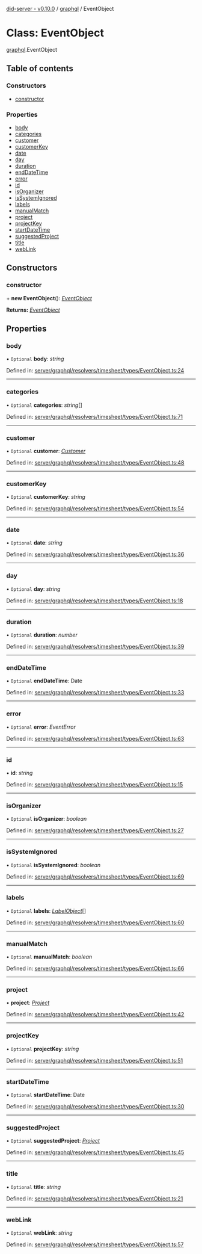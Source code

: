 [did-server - v0.10.0](../README.md) / [graphql](../modules/graphql.md) / EventObject

# Class: EventObject

[graphql](../modules/graphql.md).EventObject

## Table of contents

### Constructors

- [constructor](graphql.eventobject.md#constructor)

### Properties

- [body](graphql.eventobject.md#body)
- [categories](graphql.eventobject.md#categories)
- [customer](graphql.eventobject.md#customer)
- [customerKey](graphql.eventobject.md#customerkey)
- [date](graphql.eventobject.md#date)
- [day](graphql.eventobject.md#day)
- [duration](graphql.eventobject.md#duration)
- [endDateTime](graphql.eventobject.md#enddatetime)
- [error](graphql.eventobject.md#error)
- [id](graphql.eventobject.md#id)
- [isOrganizer](graphql.eventobject.md#isorganizer)
- [isSystemIgnored](graphql.eventobject.md#issystemignored)
- [labels](graphql.eventobject.md#labels)
- [manualMatch](graphql.eventobject.md#manualmatch)
- [project](graphql.eventobject.md#project)
- [projectKey](graphql.eventobject.md#projectkey)
- [startDateTime](graphql.eventobject.md#startdatetime)
- [suggestedProject](graphql.eventobject.md#suggestedproject)
- [title](graphql.eventobject.md#title)
- [webLink](graphql.eventobject.md#weblink)

## Constructors

### constructor

\+ **new EventObject**(): [*EventObject*](graphql.eventobject.md)

**Returns:** [*EventObject*](graphql.eventobject.md)

## Properties

### body

• `Optional` **body**: *string*

Defined in: [server/graphql/resolvers/timesheet/types/EventObject.ts:24](https://github.com/Puzzlepart/did/blob/dev/server/graphql/resolvers/timesheet/types/EventObject.ts#L24)

___

### categories

• `Optional` **categories**: *string*[]

Defined in: [server/graphql/resolvers/timesheet/types/EventObject.ts:71](https://github.com/Puzzlepart/did/blob/dev/server/graphql/resolvers/timesheet/types/EventObject.ts#L71)

___

### customer

• `Optional` **customer**: [*Customer*](graphql.customer.md)

Defined in: [server/graphql/resolvers/timesheet/types/EventObject.ts:48](https://github.com/Puzzlepart/did/blob/dev/server/graphql/resolvers/timesheet/types/EventObject.ts#L48)

___

### customerKey

• `Optional` **customerKey**: *string*

Defined in: [server/graphql/resolvers/timesheet/types/EventObject.ts:54](https://github.com/Puzzlepart/did/blob/dev/server/graphql/resolvers/timesheet/types/EventObject.ts#L54)

___

### date

• `Optional` **date**: *string*

Defined in: [server/graphql/resolvers/timesheet/types/EventObject.ts:36](https://github.com/Puzzlepart/did/blob/dev/server/graphql/resolvers/timesheet/types/EventObject.ts#L36)

___

### day

• `Optional` **day**: *string*

Defined in: [server/graphql/resolvers/timesheet/types/EventObject.ts:18](https://github.com/Puzzlepart/did/blob/dev/server/graphql/resolvers/timesheet/types/EventObject.ts#L18)

___

### duration

• `Optional` **duration**: *number*

Defined in: [server/graphql/resolvers/timesheet/types/EventObject.ts:39](https://github.com/Puzzlepart/did/blob/dev/server/graphql/resolvers/timesheet/types/EventObject.ts#L39)

___

### endDateTime

• `Optional` **endDateTime**: Date

Defined in: [server/graphql/resolvers/timesheet/types/EventObject.ts:33](https://github.com/Puzzlepart/did/blob/dev/server/graphql/resolvers/timesheet/types/EventObject.ts#L33)

___

### error

• `Optional` **error**: *EventError*

Defined in: [server/graphql/resolvers/timesheet/types/EventObject.ts:63](https://github.com/Puzzlepart/did/blob/dev/server/graphql/resolvers/timesheet/types/EventObject.ts#L63)

___

### id

• **id**: *string*

Defined in: [server/graphql/resolvers/timesheet/types/EventObject.ts:15](https://github.com/Puzzlepart/did/blob/dev/server/graphql/resolvers/timesheet/types/EventObject.ts#L15)

___

### isOrganizer

• `Optional` **isOrganizer**: *boolean*

Defined in: [server/graphql/resolvers/timesheet/types/EventObject.ts:27](https://github.com/Puzzlepart/did/blob/dev/server/graphql/resolvers/timesheet/types/EventObject.ts#L27)

___

### isSystemIgnored

• `Optional` **isSystemIgnored**: *boolean*

Defined in: [server/graphql/resolvers/timesheet/types/EventObject.ts:69](https://github.com/Puzzlepart/did/blob/dev/server/graphql/resolvers/timesheet/types/EventObject.ts#L69)

___

### labels

• `Optional` **labels**: [*LabelObject*](graphql.labelobject.md)[]

Defined in: [server/graphql/resolvers/timesheet/types/EventObject.ts:60](https://github.com/Puzzlepart/did/blob/dev/server/graphql/resolvers/timesheet/types/EventObject.ts#L60)

___

### manualMatch

• `Optional` **manualMatch**: *boolean*

Defined in: [server/graphql/resolvers/timesheet/types/EventObject.ts:66](https://github.com/Puzzlepart/did/blob/dev/server/graphql/resolvers/timesheet/types/EventObject.ts#L66)

___

### project

• **project**: [*Project*](graphql.project.md)

Defined in: [server/graphql/resolvers/timesheet/types/EventObject.ts:42](https://github.com/Puzzlepart/did/blob/dev/server/graphql/resolvers/timesheet/types/EventObject.ts#L42)

___

### projectKey

• `Optional` **projectKey**: *string*

Defined in: [server/graphql/resolvers/timesheet/types/EventObject.ts:51](https://github.com/Puzzlepart/did/blob/dev/server/graphql/resolvers/timesheet/types/EventObject.ts#L51)

___

### startDateTime

• `Optional` **startDateTime**: Date

Defined in: [server/graphql/resolvers/timesheet/types/EventObject.ts:30](https://github.com/Puzzlepart/did/blob/dev/server/graphql/resolvers/timesheet/types/EventObject.ts#L30)

___

### suggestedProject

• `Optional` **suggestedProject**: [*Project*](graphql.project.md)

Defined in: [server/graphql/resolvers/timesheet/types/EventObject.ts:45](https://github.com/Puzzlepart/did/blob/dev/server/graphql/resolvers/timesheet/types/EventObject.ts#L45)

___

### title

• `Optional` **title**: *string*

Defined in: [server/graphql/resolvers/timesheet/types/EventObject.ts:21](https://github.com/Puzzlepart/did/blob/dev/server/graphql/resolvers/timesheet/types/EventObject.ts#L21)

___

### webLink

• `Optional` **webLink**: *string*

Defined in: [server/graphql/resolvers/timesheet/types/EventObject.ts:57](https://github.com/Puzzlepart/did/blob/dev/server/graphql/resolvers/timesheet/types/EventObject.ts#L57)
